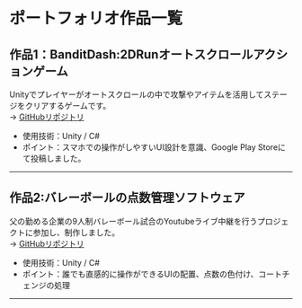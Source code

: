 # ポートフォリオ作品一覧

## 作品1：BanditDash:2DRunオートスクロールアクションゲーム
Unityでプレイヤーがオートスクロールの中で攻撃やアイテムを活用してステージをクリアするゲームです。  
→ [GitHubリポジトリ](https://github.com/kiri070/BanditDash.git)

- 使用技術：Unity / C#
- ポイント：スマホでの操作がしやすいUI設計を意識、Google Play Storeにて投稿しました。

---

## 作品2:バレーボールの点数管理ソフトウェア
父の勤める企業の9人制バレーボール試合のYoutubeライブ中継を行うプロジェクトに参加し、制作しました。  
→ [GitHubリポジトリ](https://github.com/kiri070/ValleyScoreManager.git)

- 使用技術：Unity / C#
- ポイント：誰でも直感的に操作ができるUIの配置、点数の色付け、コートチェンジの処理

---


